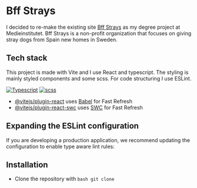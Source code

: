 # Bff Strays

I decided to re-make the existing site [Bff Strays](https://bffstrays.se/) as my degree project at Medieinstitutet. Bff Strays is a non-profit organization that focuses on giving stray dogs from Spain new homes in Sweden.

## Tech stack

This project is made with Vite and I use React and typescript. The styling is mainly styled components and some scss. For code structuring I use ESLint.

[![Typescript](https://img.shields.io/badge/tech-typescript-blue)](https://www.typescriptlang.org/docs/)
[![scss](https://img.shields.io/badge/tech-scss-pink)](https://sass-lang.com/guide)

- [@vitejs/plugin-react](https://github.com/vitejs/vite-plugin-react/blob/main/packages/plugin-react/README.md) uses [Babel](https://babeljs.io/) for Fast Refresh
- [@vitejs/plugin-react-swc](https://github.com/vitejs/vite-plugin-react-swc) uses [SWC](https://swc.rs/) for Fast Refresh

## Expanding the ESLint configuration

If you are developing a production application, we recommend updating the configuration to enable type aware lint rules:

## Installation

- Clone the repository with `bash git clone`
